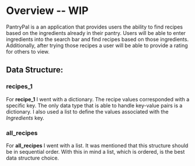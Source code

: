 # Overview -- WIP
PantryPal is a an application that provides users the ability to find recipes based on the ingredients already in their pantry. Users will be able to enter ingredients into the search bar and find recipes based on those ingredients. Additionally, after trying those recipes a user will be able to provide a rating for others to view. 

## Data Structure:

### recipes_1
For **recipe_1** I went with a dictionary. The recipe values corresponded with a specific key. The only data type that is able to handle key-value pairs is a dictionary. I also used a list to define the values associated with the *Ingredients* key. 

### all_recipes
For **all_recipes** I went with a list. It was mentioned that this structure should be in sequential order. With this in mind a list, which is ordered, is the best data structure choice.  
